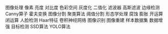 图像处理
像素
亮度
对比度
色彩空间
灰度化
二值化
滤波器
高斯滤波
边缘检测
Canny算子
霍夫变换
图像分割
聚类算法
阈值分割
形态学处理
腐蚀
膨胀
开运算
闭运算
人脸检测
Haar特征
卷积神经网络
图像识别
图像重建
样本数据集
数据增强
目标检测
SSD算法
YOLO算法